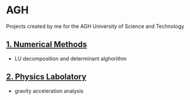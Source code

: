 # AGH
Projects created by me for the AGH University of Science and Technology

## [1. Numerical Methods](https://github.com/SzymonCogiel/AGH/tree/main/Semestr%20III/Numerical%20Methods)
- LU decomposition and determinant alghorithm
## [2. Physics Labolatory](https://github.com/SzymonCogiel/AGH/tree/main/Semestr%20III/Physics%20II/gravity%20acceleration%20analysis)
- gravity acceleration analysis



